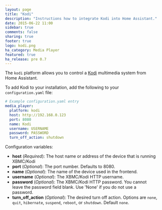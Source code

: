 ```yaml
---
layout: page
title: "Kodi"
description: "Instructions how to integrate Kodi into Home Assistant."
date: 2015-06-22 11:00
sidebar: true
comments: false
sharing: true
footer: true
logo: kodi.png
ha_category: Media Player
featured: true
ha_release: pre 0.7
---
```



The `kodi` platform allows you to control a [Kodi](http://kodi.tv/) multimedia system from Home Assistant.

To add Kodi to your installation, add the following to your `configuration.yaml` file:

```yaml
# Example configuration.yaml entry
media_player:
  platform: kodi
  host: http://192.168.0.123
  port: 8080
  name: Kodi
  username: USERNAME
  password: PASSWORD
  turn_off_action: shutdown
```

Configuration variables:

- **host** (*Required*): The host name or address of the device that is running XBMC/Kodi
- **port** (*Optional*): The port number. Defaults to 8080.
- **name** (*Optional*): The name of the device used in the frontend.
- **username** (*Optional*): The XBMC/Kodi HTTP username.
- **password** (*Optional*): The XBMC/Kodi HTTP password. You cannot leave the password field blank. Use 'None' if you do not use a password.
- **turn_off_action** (*Optional*): The desired turn off action. Options are `none`, `quit`, `hibernate`, `suspend`, `reboot`, or `shutdown`. Default `none`.
